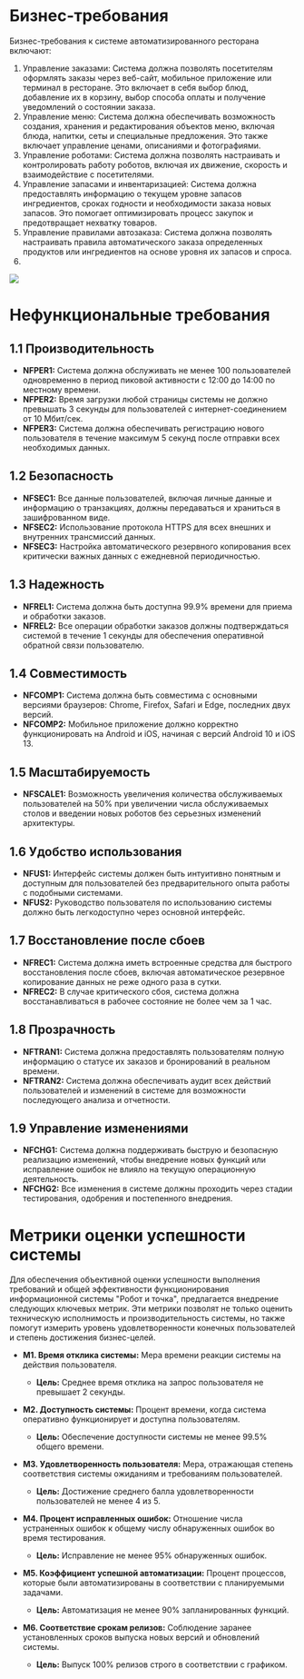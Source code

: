 # Бизнес-требования
Бизнес-требования к системе автоматизированного ресторана включают:
1.	Управление заказами: Система должна позволять посетителям оформлять заказы через веб-сайт, мобильное приложение или терминал в ресторане. Это включает в себя выбор блюд, добавление их в корзину, выбор способа оплаты и получение уведомлений о состоянии заказа.
2.	Управление меню: Система должна обеспечивать возможность создания, хранения и редактирования объектов меню, включая блюда, напитки, сеты и специальные предложения. Это также включает управление ценами, описаниями и фотографиями.
3.	Управление роботами: Система должна позволять настраивать и контролировать работу роботов, включая их движение, скорость и взаимодействие с посетителями.
4.	Управление запасами и инвентаризацией: Система должна предоставлять информацию о текущем уровне запасов ингредиентов, сроках годности и необходимости заказа новых запасов. Это помогает оптимизировать процесс закупок и предотвращает нехватку товаров.
5.	Управление правилами автозаказа: Система должна позволять настраивать правила автоматического заказа определенных продуктов или ингредиентов на основе уровня их запасов и спроса.
6.	
![](diagrams/src/bpmn.png)

# Нефункциональные требования

## 1.1 Производительность
- **NFPER1:** Система должна обслуживать не менее 100 пользователей одновременно в период пиковой активности с 12:00 до 14:00 по местному времени.
- **NFPER2:** Время загрузки любой страницы системы не должно превышать 3 секунды для пользователей с интернет-соединением от 10 Мбит/сек.
- **NFPER3:** Система должна обеспечивать регистрацию нового пользователя в течение максимум 5 секунд после отправки всех необходимых данных.

## 1.2 Безопасность
- **NFSEC1:** Все данные пользователей, включая личные данные и информацию о транзакциях, должны передаваться и храниться в зашифрованном виде.
- **NFSEC2:** Использование протокола HTTPS для всех внешних и внутренних трансмиссий данных.
- **NFSEC3:** Настройка автоматического резервного копирования всех критически важных данных с ежедневной периодичностью.

## 1.3 Надежность
- **NFREL1:** Система должна быть доступна 99.9% времени для приема и обработки заказов.
- **NFREL2:** Все операции обработки заказов должны подтверждаться системой в течение 1 секунды для обеспечения оперативной обратной связи пользователю.

## 1.4 Совместимость
- **NFCOMP1:** Система должна быть совместима с основными версиями браузеров: Chrome, Firefox, Safari и Edge, последних двух версий.
- **NFCOMP2:** Мобильное приложение должно корректно функционировать на Android и iOS, начиная с версий Android 10 и iOS 13.

## 1.5 Масштабируемость
- **NFSCALE1:** Возможность увеличения количества обслуживаемых пользователей на 50% при увеличении числа обслуживаемых столов и введении новых роботов без серьезных изменений архитектуры.

## 1.6 Удобство использования
- **NFUS1:** Интерфейс системы должен быть интуитивно понятным и доступным для пользователей без предварительного опыта работы с подобными системами.
- **NFUS2:** Руководство пользователя по использованию системы должно быть легкодоступно через основной интерфейс.

## 1.7 Восстановление после сбоев
- **NFREC1:** Система должна иметь встроенные средства для быстрого восстановления после сбоев, включая автоматическое резервное копирование данных не реже одного раза в сутки.
- **NFREC2:** В случае критического сбоя, система должна восстанавливаться в рабочее состояние не более чем за 1 час.

## 1.8 Прозрачность
- **NFTRAN1:** Система должна предоставлять пользователям полную информацию о статусе их заказов и бронирований в реальном времени.
- **NFTRAN2:** Система должна обеспечивать аудит всех действий пользователей и изменений в системе для возможности последующего анализа и отчетности.

## 1.9 Управление изменениями
- **NFCHG1:** Система должна поддерживать быструю и безопасную реализацию изменений, чтобы внедрение новых функций или исправление ошибок не влияло на текущую операционную деятельность.
- **NFCHG2:** Все изменения в системе должны проходить через стадии тестирования, одобрения и постепенного внедрения.

# Метрики оценки успешности системы

Для обеспечения объективной оценки успешности выполнения требований и общей эффективности функционирования информационной системы "Робот и точка", предлагается внедрение следующих ключевых метрик. Эти метрики позволят не только оценить техническую исполнимость и производительность системы, но также помогут измерить уровень удовлетворенности конечных пользователей и степень достижения бизнес-целей.

- **M1. Время отклика системы:** Мера времени реакции системы на действия пользователя.
  - **Цель:** Среднее время отклика на запрос пользователя не превышает 2 секунды.

- **M2. Доступность системы:** Процент времени, когда система оперативно функционирует и доступна пользователям.
  - **Цель:** Обеспечение доступности системы не менее 99.5% общего времени.

- **M3. Удовлетворенность пользователя:** Мера, отражающая степень соответствия системы ожиданиям и требованиям пользователей.
  - **Цель:** Достижение среднего балла удовлетворенности пользователей не менее 4 из 5.

- **M4. Процент исправленных ошибок:** Отношение числа устраненных ошибок к общему числу обнаруженных ошибок во время тестирования.
  - **Цель:** Исправление не менее 95% обнаруженных ошибок.

- **M5. Коэффициент успешной автоматизации:** Процент процессов, которые были автоматизированы в соответствии с планируемыми задачами.
  - **Цель:** Автоматизация не менее 90% запланированных функций.

- **M6. Соответствие срокам релизов:** Соблюдение заранее установленных сроков выпуска новых версий и обновлений системы.
  - **Цель:** Выпуск 100% релизов строго в соответствии с графиком.
